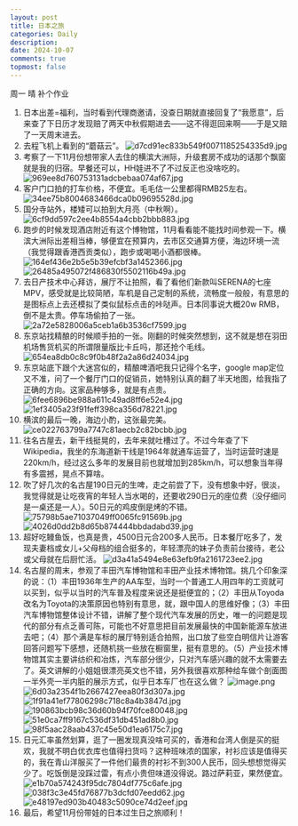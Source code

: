 ```yaml
---
layout: post
title: 日本之旅
categories: Daily
description: 
date: 2024-10-07
comments: true
topmost: false
---
```


周一 晴 补个作业

1. 日本出差=福利，当时看到代理商邀请，没查日期就直接回复了“我愿意”，后来查了下日历才发现赔了两天中秋假期进去——这不得逛回来啊——于是又赔了一天周末进去。
2. 去程飞机上看到的“蘑菇云”。
![d7cd91ec833b549f0071185254335d9.jpg](https://s2.loli.net/2024/10/07/wvP3lGXom6p85tS.jpg)
3. 考察了一下11月份想带家人去住的横滨大洲际，升级套房不成功的话那个飘窗就是我的归宿。早餐还可以，HH娃进不了不过反正也没啥吃的。
![969ee8d760753131adcbebaa074af67.jpg](https://s2.loli.net/2024/10/07/mHia7MFPNQ4DRjz.jpg)
4. 客户门口拍的打车价格，不便宜。毛毛估一公里都得RMB25左右。
![34ee75b8004683466dca0b09695528d.jpg](https://s2.loli.net/2024/10/07/nMXTOH7Q8rJxYEu.jpg)
5. 国分寺站外，楼矮可以拍到大月亮（中秋啊）。
![6cf9dd597c2ee4b8554a4cbb2bbb883.jpg](https://s2.loli.net/2024/10/07/IsK1Y5abekC9uZP.jpg)
6. 跑步的时候发现酒店附近有这个博物馆，11月看看能不能找时间参观一下。横滨大洲际出差相当棒，够便宜在预算内，去市区交通算方便，海边环境一流（我觉得跟香港西贡类似），跑步或喝喝小酒都很棒。
![164ef436e2b5e5b39efcbf3a1452366.jpg](https://s2.loli.net/2024/10/07/FVxkiBI5mHKbgr2.jpg)
![26485a495072f486830f5502116b49a.jpg](https://s2.loli.net/2024/10/07/qIOEQ6vLD1yp49Z.jpg)
7. 去日产技术中心拜访，展厅不让拍照，看了看他们新款叫SERENA的七座MPV，感受就是比较简陋，车机是自己定制的系统，流畅度一般般，有意思的是图标点上去还模拟了类似鼠标点击的咔哒声。日本同事说大概20w RMB，倒不是太贵。停车场偷拍了一张。
![2a72e5828006a5ceb1a6b3536cf7599.jpg](https://s2.loli.net/2024/10/07/MPyZ3qJR7mugcdE.jpg)
8. 东京站找精酿的时候顺手拍的一张。刚翻的时候突然想到，这不就是想在羽田机场售货机买的所谓限量版比卡丘吗，那还抢个毛线。
![654ea8db0c8c9f0b48f2a2a86d24034.jpg](https://s2.loli.net/2024/10/07/8NcjDyz9lXTWVvF.jpg)
9. 东京站底下跟个大迷宫似的，精酿啤酒吧我只记得个名字，google map定位又不准，问了一个餐厅门口的促销员，她特别认真的翻了半天地图，给我指了正确的方向。这家品种够多，就是有点贵。
![6fee6896be988a611c49ad8ff6e52e4.jpg](https://s2.loli.net/2024/10/07/T4AbOuNli6PYrUE.jpg)
![1ef3405a23f91feff398ca356d78221.jpg](https://s2.loli.net/2024/10/07/ajKSCHBrpAsmv4o.jpg)
10. 横滨的最后一晚，海边小酌，这张最完美。
![ce022763799a7747c81aecb2c82bcbb.jpg](https://s2.loli.net/2024/10/07/HEXxSI7RnhW9Mgi.jpg)
11. 往名古屋去，新干线挺晃的，去年来就吐槽过了。不过今年查了下Wikipedia，我坐的东海道新干线是1964年就通车运营了，当时运营时速是220km/h，经过这么多年的发展目前也就增加到285km/h，可以想象当年得有多震撼，晃点不算啥。
12. 吹了好几次的名古屋190日元的生啤，走之前尝了下，没有想象中好，很淡，我觉得就是让吃夜宵的年轻人当水喝的，还要收290日元的座位费（没仔细问是一桌还是一人）。50日元的鸡皮倒是烤的不错。
![75798b5ae71037049ff0065fc91569b.jpg](https://s2.loli.net/2024/10/07/hJBG5OtfHYjVEiy.jpg)
![4026d0dd2b8d65b874444bbdadabd39.jpg](https://s2.loli.net/2024/10/07/biTwdRBmXaZMKpJ.jpg)
13. 超好吃鳗鱼饭，也真是贵，4500日元合200多人民币。日本餐厅吃多了，发现夫妻档或女儿+父母档的组合挺多的，年轻漂亮的妹子负责前台接待，老公或父母就在后厨忙活。
![d3a41a5494e8e63efb9fa2161723ee2.jpg](https://s2.loli.net/2024/10/07/yviH9Cj47JOIlhF.jpg)
14. 名古屋的周末，参观了丰田汽车博物馆和丰田产业技术博物馆。挑几个印象深的说：（1）丰田1936年生产的AA车型，当时一个普通工人用四年的工资就可以买到，似乎以当时的汽车普及程度来说还是挺便宜的；（2）丰田从Toyoda改名为Toyota的决策原因也特别有意思，就，跟中国人的思维好像；（3）丰田汽车博物馆整体设计不错，讲解了整个现代汽车发展的历史，唯一的问题是现代的部分有点乏善可陈，可能也不好意思把目前发展最快的中国新能源车放进去吧；（4）那个满是车标的展厅特别适合拍照，出口放了些空白明信片让游客回答问题写下感想，还随机挑一些放在橱窗里，挺有意思的。（5）产业技术博物馆其实主要讲纺织和冶炼，汽车部分很少，只对汽车感兴趣的就不太需要去了。英文讲解的小姐姐很漂亮英文也不错，另外我很喜欢那种给车做个剖面图一半外壳一半内脏的展示方式，似乎日本车厂也在这么做？
![image.png](https://s2.loli.net/2024/10/07/FqrnlOWJPYV3taI.png)
![6d03a2354f1b2667427eea80f3d307a.jpg](https://s2.loli.net/2024/10/07/NboyP1kF8G3tx4V.jpg)
![1f91a41ef77806298c718c8a4b3847d.jpg](https://s2.loli.net/2024/10/07/QiHNlC5VG91duYb.jpg)
![190863bcb98c36d60b94f70fce80048.jpg](https://s2.loli.net/2024/10/07/7MuqKQcYHto5Sa1.jpg)
![51e0ca7ff9167c536df31db451ad8b0.jpg](https://s2.loli.net/2024/10/07/dkDGCoaMRjzNFOv.jpg)
![98f5aac28aab437c45e50d1ea6175c7.jpg](https://s2.loli.net/2024/10/07/GDTqYWUFwPcz9s8.jpg)
15. 日元汇率虽然划算，逛了一圈发现真没啥可买的，香港和台湾人倒是买的挺欢，我就不明白优衣库也值得扫货吗？这种班味浓的国家，衬衫应该是值得买的，我在青山洋服买了一件他们最贵的衬衫不到300人民币，回头想想觉得买少了。吃饭倒是没踩过雷，有点小贵但味道没得说。路过萨莉亚，果然便宜。
![e1b70a574243f95dc7804df775c6afe.jpg](https://s2.loli.net/2024/10/07/fMz5qG694ZOBiEI.jpg)
![038f3c3e45fd76877b3dcfd07eedd62.jpg](https://s2.loli.net/2024/10/07/b6p8rBX3TAdsw2o.jpg)
![e48197ed903b40483c5090ce74d2eef.jpg](https://s2.loli.net/2024/10/07/RXKVlJ7ybiq9stY.jpg)
16. 最后，希望11月份带娃的日本过生日之旅顺利！ 